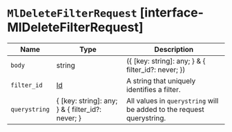 # `MlDeleteFilterRequest` [interface-MlDeleteFilterRequest]

| Name | Type | Description |
| - | - | - |
| `body` | string | ({ [key: string]: any; } & { filter_id?: never; }) | All values in `body` will be added to the request body. |
| `filter_id` | [Id](./Id.md) | A string that uniquely identifies a filter. |
| `querystring` | { [key: string]: any; } & { filter_id?: never; } | All values in `querystring` will be added to the request querystring. |
